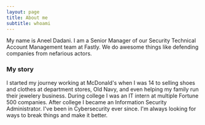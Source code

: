 ```yaml
---
layout: page
title: About me
subtitle: whoami
---
```


My name is Aneel Dadani. I am a Senior Manager of our Security Technical Account Management team at Fastly. We do awesome things like defending companies from nefarious actors.

### My story

I started my journey working at McDonald's when I was 14 to selling shoes and clothes at department stores, Old Navy, and even helping my family run their jewelery business. During college I was an IT intern at multiple Fortune 500 companies. After college I became an Information Security Administrator. I've been in Cybersecurity ever since. I'm always looking for ways to break things and make it better.
